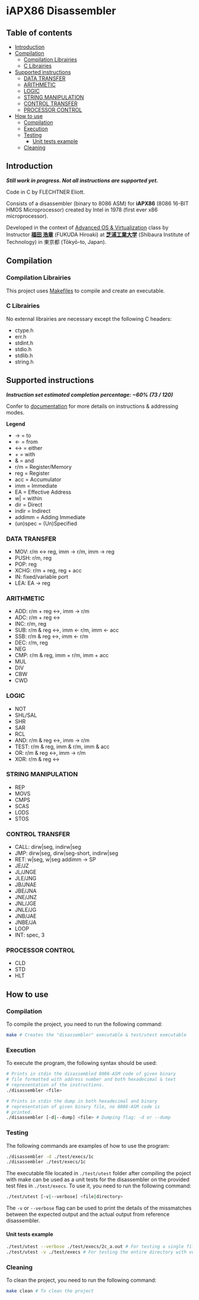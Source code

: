 # iAPX86 Disassembler

## Table of contents

- [Introduction](#introduction)
- [Compilation](#compilation)
  - [Compilation Librairies](#compilation-librairies)
  - [C Librairies](#c-librairies)
- [Supported instructions](#supported-instructions)
  - [DATA TRANSFER](#data-transfer)
  - [ARITHMETIC](#arithmetic)
  - [LOGIC](#logic)
  - [STRING MANIPULATION](#string-manipulation)
  - [CONTROL TRANSFER](#control-transfer)
  - [PROCESSOR CONTROL](#processor-control)
- [How to use](#how-to-use)
  - [Compilation](#compilation-1)
  - [Execution](#execution)
  - [Testing](#testing)
    - [Unit tests example](#unit-tests-example)
  - [Cleaning](#cleaning)

## Introduction

**_Still work in progress. Not all instructions are supported yet._**

Code in C by FLECHTNER Eliott.

Consists of a disassembler (binary to 8086 ASM) for **iAPX86** (8086 16-BIT HMOS Microprocessor) created by Intel in 1978 (first ever x86 microprocessor).

Developed in the context of [Advanced OS &amp; Virtualization](http://syllabus.sic.shibaura-it.ac.jp/syllabus/2023/din/138807.html?g=101) class by Instructor [**福田 浩章**](http://resea.shibaura-it.ac.jp/?2830ea708a1eddbb7e8bb6c2a366b751) (FUKUDA Hiroaki) at [**芝浦工業大学**](https://www.shibaura-it.ac.jp/en/) (Shibaura Institute of Technology) in 東京都 (Tōkyō-to, Japan).

## Compilation

### Compilation Librairies

This project uses [Makefiles](<https://www.wikiwand.com/en/Make_(software)>) to compile and create an executable.

### C Librairies

No external librairies are necessary except the following C headers:

- ctype.h
- err.h
- stdint.h
- stdio.h
- stdlib.h
- string.h

## Supported instructions

**_Instruction set estimated completion percentage: ~60% (73 / 120)_**

Confer to [documentation](./doc/iAPX86.pdf) for more details on instructions & addressing modes.

**Legend**

- -> = to
- <- = from
- <-> = either
- \+ = with
- & = and
- r/m = Register/Memory
- reg = Register
- acc = Accumulator
- imm = Immediate
- EA = Effective Address
- w| = within
- dir = Direct
- indir = Indirect
- addimm = Adding Immediate
- (un)spec = (Un)Specified

### DATA TRANSFER

- MOV: r/m <-> reg, imm -> r/m, imm -> reg
- PUSH: r/m, reg
- POP: reg
- XCHG: r/m + reg, reg + acc
- IN: fixed/variable port
- LEA: EA -> reg

### ARITHMETIC

- ADD: r/m + reg <->, imm -> r/m
- ADC: r/m + reg <->
- INC: r/m, reg
- SUB: r/m & reg <->, imm <- r/m, imm <- acc
- SSB: r/m & reg <->, imm <- r/m
- DEC: r/m, reg
- NEG
- CMP: r/m & reg, imm + r/m, imm + acc
- MUL
- DIV
- CBW
- CWD

### LOGIC

- NOT
- SHL/SAL
- SHR
- SAR
- RCL
- AND: r/m & reg <->, imm -> r/m
- TEST: r/m & reg, imm & r/m, imm & acc
- OR: r/m & reg <->, imm -> r/m
- XOR: r/m & reg <->

### STRING MANIPULATION

- REP
- MOVS
- CMPS
- SCAS
- LODS
- STOS

### CONTROL TRANSFER

- CALL: dirw|seg, indirw|seg
- JMP: dirw|seg, dirw|seg-short, indirw|seg
- RET: w|seg, w|seg addimm -> SP
- JE/JZ
- JL/JNGE
- JLE/JNG
- JB/JNAE
- JBE/JNA
- JNE/JNZ
- JNL/JGE
- JNLE/JG
- JNB/JAE
- JNBE/JA
- LOOP
- INT: spec, 3

### PROCESSOR CONTROL

- CLD
- STD
- HLT

## How to use

### Compilation

To compile the project, you need to run the following command:

```bash
make # Creates the "disassembler" executable & test/utest executable
```

### Execution

To execute the program, the following syntax should be used:

```bash
# Prints in stdin the disassembled 8086-ASM code of given binary
# file formatted with address number and both hexadecimal & text
# representation of the instructions.
./disassembler <file>

# Prints in stdin the dump in both hexadecimal and binary
# representation of given binary file, no 8086-ASM code is
# printed.
./disassembler [-d|--dump] <file> # Dumping flag: -d or --dump
```

### Testing

The following commands are examples of how to use the program:

```bash
./disassembler -d ./test/execs/1c
./disassembler ./test/execs/1c
```

The executable file located in `./test/utest` folder after compiling the poject with make can be used as a unit tests for the disassembler on the provided test files in `./test/execs`. To use it, you need to run the following command:

```bash
./test/utest [-v|--verbose] <file|directory>
```

The `-v` or `--verbose` flag can be used to print the details of the missmatches between the expected output and the actual output from reference disassembler.

#### Unit tests example

```bash
./test/utest --verbose ./test/execs/2c_a.out # For testing a single file with verbose
./test/utest -v ./test/execs # For testing the entire directory with verbose
```

### Cleaning

To clean the project, you need to run the following command:

```bash
make clean # To clean the project
```
